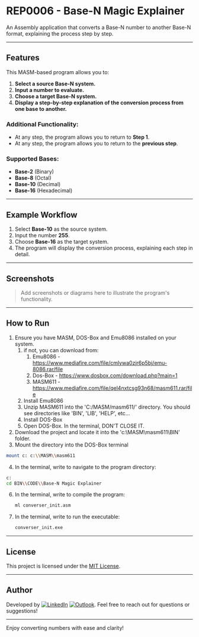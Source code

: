 # REP0006 - Base-N Magic Explainer

An Assembly application that converts a Base-N number to another Base-N format, explaining the process step by step.

---

## Features

This MASM-based program allows you to:
1. **Select a source Base-N system.**
2. **Input a number to evaluate.**
3. **Choose a target Base-N system.**
4. **Display a step-by-step explanation of the conversion process from one base to another.**

### Additional Functionality:
- At any step, the program allows you to return to **Step 1**.
- At any step, the program allows you to return to the **previous step**.

### Supported Bases:
- **Base-2** (Binary)
- **Base-8** (Octal)
- **Base-10** (Decimal)
- **Base-16** (Hexadecimal)

---

## Example Workflow

1. Select **Base-10** as the source system.
2. Input the number **255**.
3. Choose **Base-16** as the target system.
4. The program will display the conversion process, explaining each step in detail.

---

## Screenshots

> Add screenshots or diagrams here to illustrate the program's functionality.

---

## How to Run

1. Ensure you have MASM, DOS-Box and Emu8086 installed on your system.
   1. if not, you can download from:
      1. Emu8086 - https://www.mediafire.com/file/cmlywa0zjr6p5bj/emu-8086.rar/file
      2. Dos-Box - https://www.dosbox.com/download.php?main=1
      3. MASM611 - https://www.mediafire.com/file/qel4nxtcsg93n68/masm611.rar/file
   2. Install Emu8086
   3. Unzip MASM611 into the 'C:/MASM/masm611/' directory. You should see directories like 'BIN', 'LIB', 'HELP', etc...
   4. Install DOS-Box
   5. Open DOS-Box. In the terminal, DON'T CLOSE IT.
2. Download the project and locate it into the 'c:\MASM\masm611\BIN\' folder.
3. Mount the directory into the DOS-Box terminal
```bash
mount c: c:\\MASM\\masm611
```
4. In the terminal, write to navigate to the program directory:
```bash
c:
cd BIN\\CODE\\Base-N Magic Explainer
```
6. In the terminal, write to compile the program:
    ```bash
    ml converser_init.asm
    ```
<!-- 7. Link the program:
    ```bash
    link /subsystem:console program.obj
    ``` -->
7. In the terminal, write to run the executable:
    ```bash
    converser_init.exe
    ```

---

## License

This project is licensed under the [MIT License](LICENSE).

---

## Author

Developed by [![LinkedIn](https://img.shields.io/badge/linkedin-%230077B5.svg?style=for-the-badge&logo=linkedin&logoColor=white)](https://www.linkedin.com/public-profile/settings?lipi=urn%3Ali%3Apage%3Ad_flagship3_profile_self_edit_contact-info%3B%2BsZaSk%2FlS8i%2BxArI%2FXc%2FyA%3D%3D) [![Outlook](https://img.shields.io/badge/Microsoft_Outlook-0078D4?style=for-the-badge&logo=microsoft-outlook&logoColor=white)](mailto:Adolfoalejandroarenasramos@outlook.com). Feel free to reach out for questions or suggestions!

---

Enjoy converting numbers with ease and clarity!
